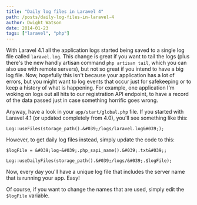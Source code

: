 ```yaml
---
title: "Daily log files in Laravel 4"
path: /posts/daily-log-files-in-laravel-4
author: Dwight Watson
date: 2014-01-23
tags: ["laravel", "php"]
---
```


With Laravel 4.1 all the application logs started being saved to a single log file called `laravel.log`. This change is great if you want to tail the logs (plus there&#039;s the new handly artisan command `php artisan tail`, which you can also use with remote servers), but not so great if you intend to have a big log file. Now, hopefully this isn&#039;t because your application has a lot of errors, but you might want to log events that occur just for safekeeping or to keep a history of what is happening. For example, one application I&#039;m woking on logs out all hits to our registration API endpoint, to have a record of the data passed just in case something horrific goes wrong.

Anyway, have a look in your `app/start/global.php` file. If you started with Laravel 4.1 (or updated completely from 4.0), you&#039;ll see something like this:

	Log::useFiles(storage_path().&#039;/logs/laravel.log&#039;);

However, to get daily log files instead, simply update the code to this:

	$logFile = &#039;log-&#039;.php_sapi_name().&#039;.txt&#039;;

	Log::useDailyFiles(storage_path().&#039;/logs/&#039;.$logFile);
	
Now, every day you&#039;ll have a unique log file that includes the server name that is running your app. Easy!

Of course, if you want to change the names that are used, simply edit the `$logFile` variable.

